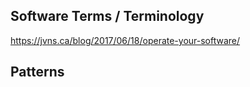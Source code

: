 ## Software Terms / Terminology

https://jvns.ca/blog/2017/06/18/operate-your-software/

## Patterns

